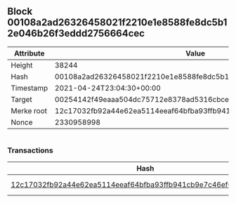 ## Block 00108a2ad26326458021f2210e1e8588fe8dc5b12e046b26f3eddd2756664cec

Attribute | Value
--- | ---
Height | 38244
Hash | 00108a2ad26326458021f2210e1e8588fe8dc5b12e046b26f3eddd2756664cec
Timestamp | 2021-04-24T23:04:30+00:00
Target | 00254142f49eaaa504dc75712e8378ad5316cbcead634704b3734b6271167cc4
Merke root | 12c17032fb92a44e62ea5114eeaf64bfba93ffb941cb9e7c46ef63fbc1551543
Nonce | 2330958998

```

```

### Transactions

Hash | Amount
--- | ---
[12c17032fb92a44e62ea5114eeaf64bfba93ffb941cb9e7c46ef63fbc1551543](12c17032fb92a44e62ea5114eeaf64bfba93ffb941cb9e7c46ef63fbc1551543.md) | 10.00000000 SKEPTI 
